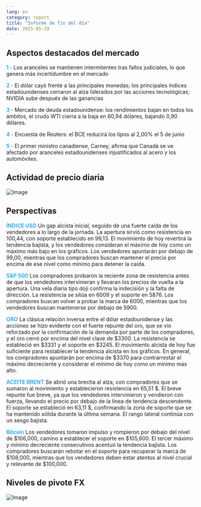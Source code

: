 ```yaml
---
lang: es
category: report
title: "Informe de fin del día"
date: 2025-05-29
---
```



<h2>Aspectos destacados del mercado</h2>
<strong style="color: #2caef7;">1 - </strong> Los aranceles se mantienen intermitentes tras fallos judiciales, lo que genera más incertidumbre en el mercado

<strong style="color: #2caef7;">2 - </strong> El dólar cayó frente a las principales monedas; los principales índices estadounidenses cerraron al alza liderados por las acciones tecnológicas; NVIDIA sube después de las ganancias

<strong style="color: #2caef7;">3 - </strong> Mercado de deuda estadounidense: los rendimientos bajan en todos los ámbitos, el crudo WTI cierra a la baja en 60,94 dólares, bajando 0,90 dólares.

<strong style="color: #2caef7;">4 - </strong> Encuesta de Reuters: el BCE reducirá los tipos al 2,00% el 5 de junio

<strong style="color: #2caef7;">5 - </strong> El primer ministro canadiense, Carney, afirma que Canadá se ve afectado por aranceles estadounidenses injustificados al acero y los automóviles.



<h2>Actividad de precio diaria</h2>
<img src="https://markleighedu.github.io/img/May-2025/29-May-2025/price.jpg" alt="Image"/>

<h2>Perspectivas</h2>
<strong style="color: #2caef7;">ÍNDICE USD</strong> Un gap alcista inicial, seguido de una fuerte caída de los vendedores a lo largo de la jornada. La apertura sirvió como resistencia en 100,44, con soporte establecido en 99,13. El movimiento de hoy revertirá la tendencia bajista, y los vendedores consideran el máximo de hoy como un máximo más bajo en los gráficos. Los vendedores apuntarán por debajo de 99,00, mientras que los compradores buscan mantener el precio por encima de ese nivel como mínimo para detener la caída.

<strong style="color: #2caef7;">S&P 500</strong> Los compradores probaron la reciente zona de resistencia antes de que los vendedores intervinieran y llevaran los precios de vuelta a la apertura. Una vela diaria tipo doji confirma la indecisión y la falta de dirección. La resistencia se sitúa en 6009 y el soporte en 5876. Los compradores buscan volver a probar la marca de 6000, mientras que los vendedores buscan mantenerse por debajo de 5900.

<strong style="color: #2caef7;">ORO</strong> La clásica relación inversa entre el dólar estadounidense y las acciones se hizo evidente con el fuerte repunte del oro, que se vio reforzado por la confirmación de la demanda por parte de los compradores, y el oro cerró por encima del nivel clave de $3300. La resistencia se estableció en $3331 y el soporte en $3245. El movimiento alcista de hoy fue suficiente para restablecer la tendencia alcista en los gráficos. En general, los compradores apuntarán por encima de $3370 para contrarrestar el máximo decreciente y considerar el mínimo de hoy como un mínimo más alto.

<strong style="color: #2caef7;">ACEITE BRENT</strong> Se abrió una brecha al alza, con compradores que se sumaron al movimiento y establecieron resistencia en 65,51 $. El breve repunte fue breve, ya que los vendedores intervinieron y vendieron con fuerza, llevando el precio por debajo de la línea de tendencia descendente. El soporte se estableció en 63,11 $, confirmando la zona de soporte que se ha mantenido sólida durante la última semana. El rango lateral continúa con un sesgo bajista.

<strong style="color: #2caef7;">Bitcoin</strong> Los vendedores tomaron impulso y rompieron por debajo del nivel de $106,000, camino a establecer el soporte en $105,600. El tercer máximo y mínimo decreciente consecutivos acentuó la tendencia bajista. Los compradores buscarán rebotar en el soporte para recuperar la marca de $108,000, mientras que los vendedores deben estar atentos al nivel crucial y relevante de $100,000.



<h2>Niveles de pivote FX</h2>
<img src="https://markleighedu.github.io/img/May-2025/29-May-2025/pivot.jpg" alt="Image"/>